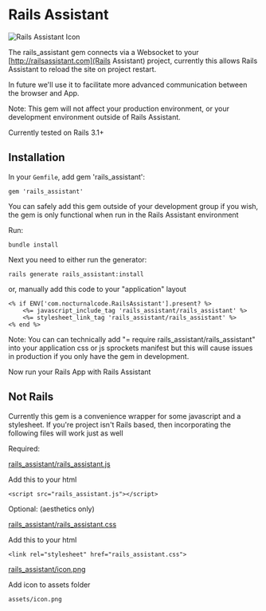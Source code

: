 # Rails Assistant

![Rails Assistant Icon](http://railsassistant.com/assets/IconMedium.png)

The rails_assistant gem connects via a Websocket to your [http://railsassistant.com](Rails Assistant) project, currently this allows Rails Assistant to reload the site on project restart.

In future we'll use it to facilitate more advanced communication between the browser and App.

Note: This gem will not affect your production environment, or your development environment outside of Rails Assistant.

Currently tested on Rails 3.1+

## Installation
In your `Gemfile`, add gem 'rails_assistant':

    gem 'rails_assistant'

You can safely add this gem outside of your development group if you wish, the gem is only functional when run in the Rails Assistant environment

Run:

    bundle install

Next you need to either run the generator:

    rails generate rails_assistant:install

or, manually add this code to your "application" layout

	<% if ENV['com.nocturnalcode.RailsAssistant'].present? %>
    	<%= javascript_include_tag 'rails_assistant/rails_assistant' %>
    	<%= stylesheet_link_tag 'rails_assistant/rails_assistant' %>
	<% end %>

Note: You can can technically add "= require rails_assistant/rails_assistant" into your application css or js sprockets manifest but this will cause issues in production if you only have the gem in development.

Now run your Rails App with Rails Assistant

## Not Rails
Currently this gem is a convenience wrapper for some javascript and a stylesheet. If you're project isn't Rails based, then incorporating the following files will work just as well

Required:

[rails_assistant/rails_assistant.js](https://github.com/NocturnalCode/rails_assistant/blob/master/app/assets/javascripts/rails_assistant/rails_assistant.js)
	
Add this to your html

	<script src="rails_assistant.js"></script> 

Optional: (aesthetics only)

[rails_assistant/rails_assistant.css](https://github.com/NocturnalCode/rails_assistant/blob/master/app/assets/stylesheets/rails_assistant/rails_assistant.css)

Add this to your html

	<link rel="stylesheet" href="rails_assistant.css">

[rails_assistant/icon.png](https://github.com/NocturnalCode/rails_assistant/blob/master/app/assets/images/rails_assistant/icon.png)

Add icon to assets folder 

	assets/icon.png
